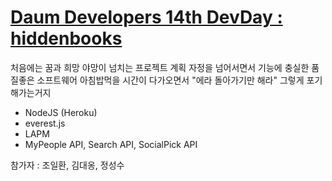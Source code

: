 [Daum Developers 14th DevDay : hiddenbooks](http://cafe.daum.net/daumdna/KEpb/231)
===========

처음에는 꿈과 희망 야망이 넘치는 프로젝트 계획
자정을 넘어서면서 기능에 충실한 품질좋은 소프트웨어
아침밥먹을 시간이 다가오면서 "에라 돌아가기만 해라"
그렇게 포기해가는거지

- NodeJS (Heroku)
- everest.js
- LAPM
- MyPeople API, Search API, SocialPick API


참가자 : 조일환, 김대옹, 정성수
